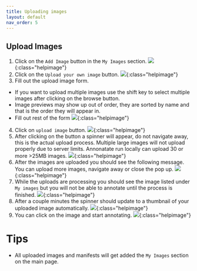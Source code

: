 ```yaml
---
title: Uploading images
layout: default
nav_order: 5
---
```


## Upload Images
1. Click on the `Add Image` button in the `My Images` section.
![]({{site.baseurl}}/images/upload-1.png){:class="helpimage"}
2. Click on the `Upload your own image` button.
![]({{site.baseurl}}/images/upload-2.png){:class="helpimage"}
3. Fill out the upload image form. 
* If you want to upload multiple images use the shift key to select multiple images after clicking on the browse button.
* Image previews may show up out of order, they are sorted by name and that is the order they will appear in.
* Fill out rest of the form
![]({{site.baseurl}}/images/upload-3.png){:class="helpimage"}
4. Click on `upload image` button.
![]({{site.baseurl}}/images/upload-4.png){:class="helpimage"}
5. After clicking on the button a spinner will appear, do not navigate away, this is the actual upload process. Multiple large images will not upload properly due to server limits. Annonatate run locally can upload 30 or more >25MB images.
![]({{site.baseurl}}/images/upload-5.png){:class="helpimage"}
6. After the images are uploaded you should see the following message. You can upload more images, navigate away or close the pop up.
![]({{site.baseurl}}/images/upload-6.png){:class="helpimage"}
7. While the uploads are processing you should see the image listed under `My images` but you will not be able to annotate until the process is finished.
![]({{site.baseurl}}/images/upload-7.png){:class="helpimage"}
8. After a couple minutes the spinner should update to a thumbnail of your uploaded image automatically.
![]({{site.baseurl}}/images/upload-8.png){:class="helpimage"}
9. You can click on the image and start annotating.
![]({{site.baseurl}}/images/upload-9.png){:class="helpimage"}

# Tips
* All uploaded images and manifests will get added the `My Images` section on the main page.
